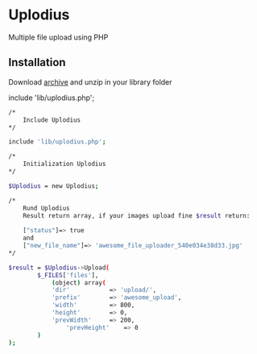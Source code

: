 Uplodius
========

Multiple file upload using PHP

Installation
--------------
Download [archive] and unzip in your library folder

include 'lib/uplodius.php';

```sh
/*
    Include Uplodius
*/

include 'lib/uplodius.php';

/*
    Initialization Uplodius
*/

$Uplodius = new Uplodius;

/*
    Rund Uplodius
    Result return array, if your images upload fine $result return:
    
    ["status"]=> true
    and
    ["new_file_name"]=> 'awesome_file_uploader_540e034e38d33.jpg'
*/

$result = $Uplodius->Upload(
		$_FILES['files'],
			(object) array(
			'dir' 			=> 'upload/',
			'prefix' 		=> 'awesome_upload',
			'width' 		=> 800,
			'height' 		=> 0,
			'prevWidth' 	=> 200,
				'prevHeight' 	=> 0
		)
);
```

[archive]:https://github.com/RDmitriev/Uplodius/archive/master.zip